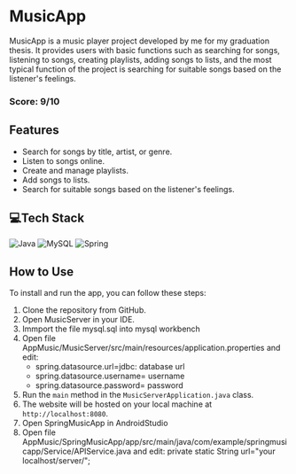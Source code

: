 # MusicApp
MusicApp is a music player project developed by me for my graduation thesis. It provides users with basic functions such as searching for songs, listening to songs, creating playlists, adding songs to lists, and the most typical function of the project is searching for suitable songs based on the listener's feelings.
### Score: 9/10


## Features
* Search for songs by title, artist, or genre.
* Listen to songs online.
* Create and manage playlists.
* Add songs to lists.
* Search for suitable songs based on the listener's feelings.


## 💻Tech Stack
![Java](https://img.shields.io/badge/java-%23ED8B00.svg?style=for-the-badge&logo=java&logoColor=white) ![MySQL](https://img.shields.io/badge/mysql-%2300f.svg?style=for-the-badge&logo=mysql&logoColor=white) ![Spring](https://img.shields.io/badge/spring-%236DB33F.svg?style=for-the-badge&logo=spring&logoColor=white)


## How to Use
To install and run the app, you can follow these steps:
1. Clone the repository from GitHub.
2. Open MusicServer in your IDE.
3. Immport the file mysql.sql into mysql workbench
4. Open file AppMusic/MusicServer/src/main/resources/application.properties and edit:
   * spring.datasource.url=jdbc: database url
   * spring.datasource.username= username
   * spring.datasource.password= password
5. Run the `main` method in the `MusicServerApplication.java` class.
6. The website will be hosted on your local machine at `http://localhost:8080`.
7. Open SpringMusicApp in AndroidStudio
8. Open file AppMusic/SpringMusicApp/app/src/main/java/com/example/springmusicapp/Service/APIService.java and edit: private static String url="your localhost/server/";


